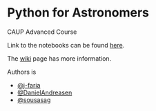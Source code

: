 Python for Astronomers
======================

CAUP Advanced Course

Link to the notebooks can be found [here](http://nbviewer.ipython.org/github/j-faria/python-for-astronomers/tree/master/notebooks/).

The [wiki](https://github.com/j-faria/python-for-astronomers/wiki) page has more information.

Authors is
   - [@j-faria](https://github.com/j-faria)
   - [@DanielAndreasen](https://github.com/DanielAndreasen)
   - [@sousasag](https://github.com/sousasag)
